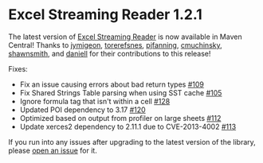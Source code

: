 # Excel Streaming Reader 1.2.1

The latest version of [Excel Streaming Reader](https://github.com/monitorjbl/excel-streaming-reader) is now available in Maven Central! Thanks to [jymigeon](https://github.com/jymigeon), [torerefsnes](https://github.com/torerefsnes), [pjfanning](https://github.com/pjfanning), [cmuchinsky](https://github.com/cmuchinsky), [shawnsmith](https://github.com/shawnsmith), and [daniell](https://github.com/daniell) for their contributions to this release!

Fixes:

* Fix an issue causing errors about bad return types [#109](https://github.com/monitorjbl/excel-streaming-reader/pull/109)
* Fix Shared Strings Table parsing when using SST cache [#105](https://github.com/monitorjbl/excel-streaming-reader/pull/105)
* Ignore formula tag that isn't within a cell [#128](https://github.com/monitorjbl/excel-streaming-reader/pull/128)
* Updated POI dependency to 3.17 [#120](https://github.com/monitorjbl/excel-streaming-reader/pull/120)
* Optimized based on output from profiler on large sheets [#112](https://github.com/monitorjbl/excel-streaming-reader/pull/112)
* Update xerces2 dependency to 2.11.1 due to CVE-2013-4002 [#113](https://github.com/monitorjbl/excel-streaming-reader/pull/113)

If you run into any issues after upgrading to the latest version of the library, please [open an issue](https://github.com/monitorjbl/excel-streaming-reader/issues) for it.
